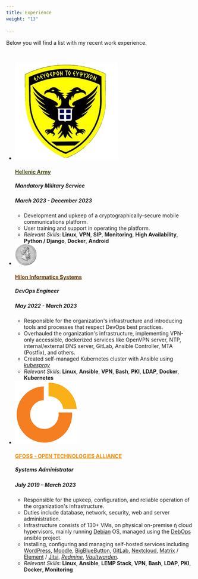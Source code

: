 ```yaml
---
title: Experience
weight: "13"

---
```

Below you will find a list with my recent work experience.

<br>

<ul class="timeline">

  <li class="timeline-inverted"> 
	<a href="http://army.gr" target="_blank"><img class="timeline-image lazy" src="/img/hellenicarmy.png" alt="HELLENIC ARMY LOGO"></a> 
	<div class="timeline-panel markdown"> 
	  <div class="timeline-heading"> 
		<h4><a href="http://army.gr" style="color:#454B1B" target="_blank">Hellenic Army</a></h4> 
	  </div>
	  <div class="timeline-body"> 
		<h5>Mandatory Military Service</h5> 
		<h5>March 2023 - December 2023</h5> 
        <ul> 
			<li>Development and upkeep of a cryptographically-secure mobile communications platform.</li>
			<li>User training and support in operating the platform.</li>
			<li><em>Relevant Skills</em>: <strong>Linux</strong>, <strong>VPN</strong>, <strong>SIP</strong>, <strong>Monitoring</strong>, <strong>High Availability</strong>, <strong>Python / Django</strong>, <strong>Docker</strong>, <strong>Android</strong></li>
		</ul> 
	  </div> 
	</div> 
  </li> 

  <li class="timeline-inverted"> 
	<a href="http://www.hilonsys.com" target="_blank"><img class="timeline-image lazy" src="/img/hilonsys.png" alt="HILONSYS LOGO"></a> 
	<div class="timeline-panel markdown"> 
	  <div class="timeline-heading"> 
		<h4><a href="http://www.hilonsys.com" style="color:#630" target="_blank">Hilon Informatics Systems</a></h4> 
	  </div>
	  <div class="timeline-body"> 
		<h5>DevOps Engineer</h5> 
		<h5>May 2022 - March 2023</h5> 
        <ul> 
			<li>Responsible for the organization's infrastructure and introducing tools and processes that respect DevOps best practices.</li>
			<li>Overhauled the organization's infrastructure, implementing VPN-only accessible, dockerized services like OpenVPN server, NTP, internal/external DNS server, GitLab, Ansible Controller, MTA (Postfix), and others.</li>
			<li>Created self-managed Kubernetes cluster with Ansible using <a href="https://kubespray.io/"><em>kubespray</em></a></li>
			<li><em>Relevant Skills</em>: <strong>Linux</strong>, <strong>Ansible</strong>, <strong>VPN</strong>, <strong>Bash</strong>, <strong>PKI</strong>, <strong>LDAP</strong>, <strong>Docker</strong>, <strong>Kubernetes</strong></li>
		</ul> 
	  </div> 
	</div> 
  </li> 

  <li class="timeline-inverted">
	<a href="https://gfoss.eu" target="_blank"><img class="timeline-image lazy" src="/img/eellak.png" alt="GFOSS LOGO"></a>
	<div class="timeline-panel markdown">
      <div class="timeline-heading"> 
        <h4><a href="https://gfoss.eu" style="color:darkorange">GFOSS - OPEN TECHNOLOGIES ALLIANCE</a></h4> 
      </div>
      <div class="timeline-body"> 
        <h5>Systems Administrator</h5> 
        <h5>July 2019 – March 2023</h5>
        <ul>
			<li>Responsible for the upkeep, configuration, and reliable operation of the organization's infrastructure.</li>
			<li>Duties include database, network, security, web and server administration.</li>
			<li>Infrastructure consists of 130+ VMs, on physical on-premise ή cloud hypervisors, mainly running <a href="https://www.debian.org">Debian</a> OS, managed using the <a href="https://debops.org">DebOps</a> ansible project.</li>
			<li>Installing, configuring and managing self-hosted services including <a href="https://wordpress.com">WordPress</a>, <a href="https://moodle.org">Moodle</a>, <a href="https://bigbluebutton.org">BigBlueButton</a>, <a href="https://about.gitlab.com/install/">GitLab</a>, <a href="https://nextcloud.com">Nextcloud</a>, <a href="https://matrix.org">Matrix</a> / <a href="https://element.io">Element</a> / <a href="https://jitsi.org">Jitsi</a>, <a href="https://www.redmine.org/"><em>Redmine</em></a>, <a href="https://vaultwarden.discourse.group/"><em>Vaultwarden</em></a>.</li>
			<li><em>Relevant Skills</em>: <strong>Linux</strong>, <strong>Ansible</strong>, <strong>LEMP Stack</strong>, <strong>VPN</strong>, <strong>Bash</strong>, <strong>LDAP</strong>, <strong>PKI</strong>, <strong>Docker</strong>, <strong>Monitoring</strong></li>
		</ul>
      </div> 
    </div> 
  </li>

</ul>
